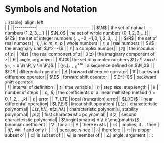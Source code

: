 # Symbols and Notation

:::{table} 
:align: left  
|     |   |
|-----------| -------------------------- |
| $\N$      | the set of natural numbers $\{1, 2, 3, \ldots\}$ |
| $\N_0$    | the set of whole numbers $\{0, 1, 2, 3, \ldots\}$|
| $\Z$      | the set of integer numbers $\{\ldots, -2, -1, 0, 1, 2, 3, \ldots\}$ |
| $\R$      | the set of real numbers|
| $i$, $j$, $k$, $m$, $n$, $p$    | whole numbers|
| $r$, $s$  | real numbers |
| $\i$      | the imaginary unit, $\i^2=-1$ |
| $z$      | a complex number|
| $\|z\|$   | the modulus of $z$ |
| $\Re(z)$  | the real component of $z$|
| $\Im(z)$  | the imaginary component of $z$|
| $\theta$  | angle, argument |
| $\C$      | the set of complex numbers $\{z \| z=x+\i y~, ~ x \in \R, y \in \R\}$ |
| $\{y_n\}_{n=0}^{+\infty}$ | a sequence defined on $\N_0$ |
| $\D$      | differential operator|
| $\Delta$  | forward difference operator|
| $\nabla$  | backward difference operator|
| $\E$      | forward shift operator |
| $\E^{-1}$ | backward shift operator|   
| $I$       | interval of definition |
| $t$       | time variable |
| $h$       | step size, step length |
| $k$       | number of steps |
| $\alpha_i$, $\beta_i$ | the coefficients of a linear multistep method ($i=0, 1, 2, \ldots, k$)|
| $\epsilon$ | error           |
| $T$, LTE    | local (truncation) error| 
| $L(\D)$   | linear differential operation|
| $L(\E)$   | linear shift operation|
| $L(z)$    | characteristic polynomial|
| $L(z, h\lambda)$, $\pi(z, h\lambda)$    | characteristic polynomial, stability polynomial|
| $\rho(z)$    | first characteristic polynomial|
| $\sigma(z)$    | second characteristic polynomial|
| $\begin{pmatrix} n \\ k \end{pmatrix}$       | binomial coefficient |
|  $\forall$    | for all |
|  $\exists$    | there exists |
|  $\implies$    | implies; if ... then |
| *iff*, $\iff$| if and only if |
| $\because$| because, since |
| $\therefore$| therefore |
| $\subset$| is proper subset of |
| $\subseteq$| is subset of |
| $\in$| is member of |
| $\angle$| angle, argument |
:::

